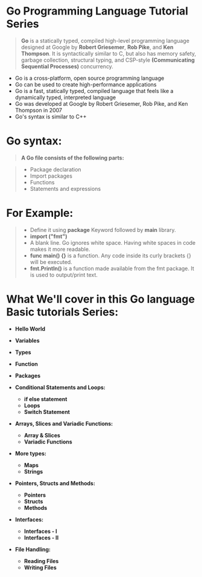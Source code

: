 # **Go Programming Language Tutorial Series**
> **Go** is a statically typed, compiled high-level programming language designed at Google by **Robert Griesemer**, **Rob Pike**, and **Ken Thompson**. It is syntactically similar to C, but also has memory safety, garbage collection, structural typing, and CSP-style **(Communicating Sequential Processes)** concurrency.

+ Go is a cross-platform, open source programming language
+ Go can be used to create high-performance applications
+ Go is a fast, statically typed, compiled language that feels like a dynamically typed, interpreted language
+ Go was developed at Google by Robert Griesemer, Rob Pike, and Ken Thompson in 2007
+ Go's syntax is similar to C++

# Go syntax:
> **A Go file consists of the following parts:**

>   + Package declaration 
>   + Import packages
>   + Functions
>   + Statements and expressions


# For Example: 
> + Define it using **package** Keyword followed by **main** library.
> + **import ("fmt")**
> + A blank line. Go ignores white space. Having white spaces in code makes it more readable.
> + **func main() {}** is a function. Any code inside its curly brackets {} will be executed.
> + **fmt.Println()** is a function made available from the fmt package. It is used to output/print text.

# What We'll cover in this Go language Basic tutorials Series:

 + **Hello World**

 + **Variables**

 + **Types**

 + **Function**

 + **Packages**

 + **Conditional Statements and Loops:**

    + **if else statement**
    + **Loops**
    + **Switch Statement**

 + **Arrays, Slices and Variadic Functions:**
    + **Array & Slices**
    + **Variadic Functions**

+ **More types:**
    + **Maps**
    + **Strings**

 + **Pointers, Structs and Methods:**
    + **Pointers**
    + **Structs**
    + **Methods**

 + **Interfaces:**
    + **Interfaces - I**
    + **Interfaces - II**

 + **File Handling:**
    + **Reading Files**
    + **Writing Files**


